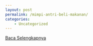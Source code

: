 ```yaml
---
layout: post
permalink: /mimpi-antri-beli-makanan/
categories:
    - Uncategorized
---
```


[Baca Selengkapnya](/10)